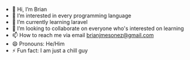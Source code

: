 - 👋 Hi, I’m Brian
- 👀 I’m interested in every programming language
- 🌱 I’m currently learning laravel
- 💞️ I’m looking to collaborate on everyone who's interested on learning
- 📫 How to reach me via email brianjmesonez@gmail.com
- 😄 Pronouns: He/Him
- ⚡ Fun fact: I am just a chill guy

<!---
BrianJS10/BrianJS10 is a ✨ special ✨ repository because its `README.md` (this file) appears on your GitHub profile.
You can click the Preview link to take a look at your changes.
--->
